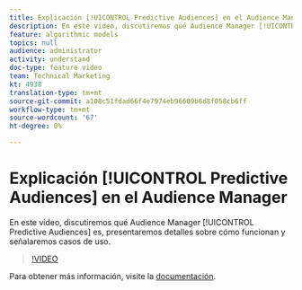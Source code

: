 ```yaml
---
title: Explicación [!UICONTROL Predictive Audiences] en el Audience Manager
description: En este video, discutiremos qué Audience Manager [!UICONTROL Predictive Audiences] es, presentaremos detalles sobre cómo funcionan y señalaremos casos de uso.
feature: algorithmic models
topics: null
audience: administrator
activity: understand
doc-type: feature video
team: Technical Marketing
kt: 4938
translation-type: tm+mt
source-git-commit: a108c51fdad66f4e7974eb96609b6d8f058cb6ff
workflow-type: tm+mt
source-wordcount: '67'
ht-degree: 0%

---
```



# Explicación [!UICONTROL Predictive Audiences] en el Audience Manager

En este video, discutiremos qué Audience Manager [!UICONTROL Predictive Audiences] es, presentaremos detalles sobre cómo funcionan y señalaremos casos de uso.

>[!VIDEO](https://video.tv.adobe.com/v/33629/?quality=12)

Para obtener más información, visite la [documentación](https://docs.adobe.com/content/help/en/audience-manager/user-guide/features/algorithmic-models/predictive-audiences/predictive-audiences.html).
